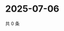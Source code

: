 # 2025-07-06

共 0 条

<!-- BEGIN ZHIHUVIDEO -->
<!-- 最后更新时间 Sun Jul 06 2025 07:10:58 GMT+0800 (China Standard Time) -->

<!-- END ZHIHUVIDEO -->
